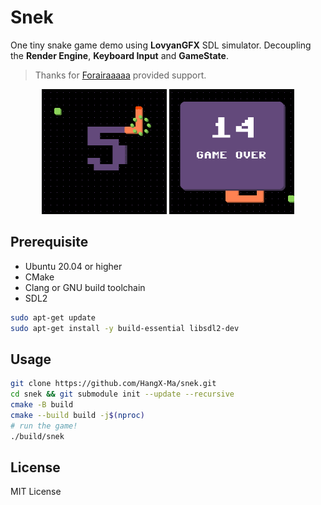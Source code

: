 # Snek

One tiny snake game demo using **LovyanGFX** SDL simulator. Decoupling the **Render Engine**, **Keyboard Input** and **GameState**.

> Thanks for [Forairaaaaa](https://github.com/Forairaaaaa) provided support.

<div class="snek" align="center">
    <img src="./assets/snek_gamestart.png" alt="snek game start" width=200 />
    <img src="./assets/snek_gameover.png" alt="snek game over" width=200 />
</div>

## Prerequisite

- Ubuntu 20.04 or higher
- CMake
- Clang or GNU build toolchain
- SDL2

```bash
sudo apt-get update
sudo apt-get install -y build-essential libsdl2-dev
```

## Usage

```bash
git clone https://github.com/HangX-Ma/snek.git
cd snek && git submodule init --update --recursive
cmake -B build
cmake --build build -j$(nproc)
# run the game!
./build/snek
```

## License

MIT License
